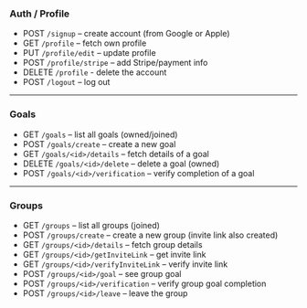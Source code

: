 ### Auth / Profile

- POST `/signup` – create account (from Google or Apple)
- GET `/profile` – fetch own profile
- PUT `/profile/edit` – update profile
- POST `/profile/stripe` – add Stripe/payment info
- DELETE `/profile` - delete the account
- POST `/logout` – log out

---

### Goals

- GET `/goals` – list all goals (owned/joined)
- POST `/goals/create` – create a new goal
- GET `/goals/<id>/details` – fetch details of a goal
- DELETE `/goals/<id>/delete` – delete a goal (owned)
- POST `/goals/<id>/verification` – verify completion of a goal

---

### Groups

- GET `/groups` – list all groups (joined)
- POST `/groups/create` – create a new group (invite link also created)
- GET `/groups/<id>/details` – fetch group details
- GET `/groups/<id>/getInviteLink` – get invite link
- GET `/groups/<id>/verifyInviteLink` – verify invite link
- POST `/groups/<id>/goal` – see group goal
- POST `/groups/<id>/verification` – verify group goal completion
- POST `/groups/<id>/leave` – leave the group
